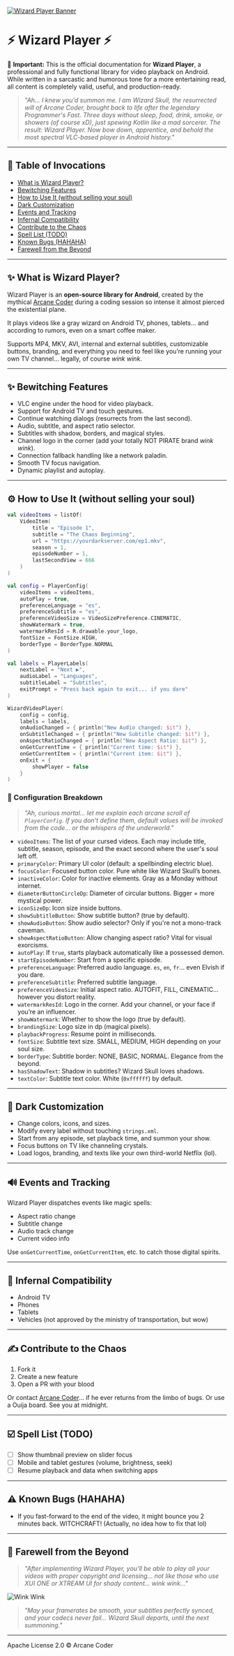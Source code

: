 [![Wizard Player Banner](https://raw.githubusercontent.com/arcane-coder/WizardPlayer/main/assets/banner.png)](https://github.com/arcane-coder/WizardPlayer)

# ⚡ Wizard Player ⚡

📌 **Important:**
This is the official documentation for **Wizard Player**, a professional and fully functional library for video playback on Android.
While written in a sarcastic and humorous tone for a more entertaining read, all content is completely valid, useful, and production-ready.

> *"Ah... I knew you'd summon me. I am Wizard Skull, the resurrected will of Arcane Coder, brought back to life after the legendary Programmer's Fast. Three days without sleep, food, drink, smoke, or showers (of course xD), just spewing Kotlin like a mad sorcerer. The result: Wizard Player. Now bow down, apprentice, and behold the most spectral VLC-based player in Android history."*

---

## 🔎 Table of Invocations

* [What is Wizard Player?](#what-is-wizard-player)
* [Bewitching Features](#bewitching-features)
* [How to Use It (without selling your soul)](#how-to-use-it-without-selling-your-soul)
* [Dark Customization](#dark-customization)
* [Events and Tracking](#events-and-tracking)
* [Infernal Compatibility](#infernal-compatibility)
* [Contribute to the Chaos](#contribute-to-the-chaos)
* [Spell List (TODO)](#spell-list-todo)
* [Known Bugs (HAHAHA)](#known-bugs-hahaha)
* [Farewell from the Beyond](#farewell-from-the-beyond)

---

## ✨ What is Wizard Player?

Wizard Player is an **open-source library for Android**, created by the mythical [Arcane Coder](https://github.com/arcane-coder) during a coding session so intense it almost pierced the existential plane.

It plays videos like a gray wizard on Android TV, phones, tablets... and according to rumors, even on a smart coffee maker.

Supports MP4, MKV, AVI, internal and external subtitles, customizable buttons, branding, and everything you need to feel like you’re running your own TV channel… legally, of course *wink wink*.

---

## ✨ Bewitching Features

* VLC engine under the hood for video playback.
* Support for Android TV and touch gestures.
* Continue watching dialogs (resurrects from the last second).
* Audio, subtitle, and aspect ratio selector.
* Subtitles with shadow, borders, and magical styles.
* Channel logo in the corner (add your totally NOT PIRATE brand *wink wink*).
* Connection fallback handling like a network paladin.
* Smooth TV focus navigation.
* Dynamic playlist and autoplay.

---

## ⚙ How to Use It (without selling your soul)

```kotlin
val videoItems = listOf(
    VideoItem(
        title = "Episode 1",
        subtitle = "The Chaos Beginning",
        url = "https://yourdarkserver.com/ep1.mkv",
        season = 1,
        episodeNumber = 1,
        lastSecondView = 666
    )
)

val config = PlayerConfig(
    videoItems = videoItems,
    autoPlay = true,
    preferenceLanguage = "es",
    preferenceSubtitle = "es",
    preferenceVideoSize = VideoSizePreference.CINEMATIC,
    showWatermark = true,
    watermarkResId = R.drawable.your_logo,
    fontSize = FontSize.HIGH,
    borderType = BorderType.NORMAL
)

val labels = PlayerLabels(
    nextLabel = "Next ▶",
    audioLabel = "Languages",
    subtitleLabel = "Subtitles",
    exitPrompt = "Press back again to exit... if you dare"
)

WizardVideoPlayer(
    config = config,
    labels = labels,
    onAudioChanged = { println("New Audio changed: $it") },
    onSubtitleChanged = { println("New Subtitle changed: $it") },
    onAspectRatioChanged = { println("New Aspect Ratio: $it") },
    onGetCurrentTime = { println("Current time: $it") },
    onGetCurrentItem = { println("Current item: $it") },
    onExit = {
        showPlayer = false
    }
)
```

### 🧾 Configuration Breakdown

> *"Ah, curious mortal... let me explain each arcane scroll of `PlayerConfig`. If you don't define them, default values will be invoked from the code... or the whispers of the underworld."*

* `videoItems`: The list of your cursed videos. Each may include title, subtitle, season, episode, and the exact second where the user's soul left off.
* `primaryColor`: Primary UI color (default: a spellbinding electric blue).
* `focusColor`: Focused button color. Pure white like Wizard Skull’s bones.
* `inactiveColor`: Color for inactive elements. Gray as a Monday without internet.
* `diameterButtonCircleDp`: Diameter of circular buttons. Bigger = more mystical power.
* `iconSizeDp`: Icon size inside buttons.
* `showSubtitleButton`: Show subtitle button? (true by default).
* `showAudioButton`: Show audio selector? Only if you're not a mono-track caveman.
* `showAspectRatioButton`: Allow changing aspect ratio? Vital for visual exorcisms.
* `autoPlay`: If `true`, starts playback automatically like a possessed demon.
* `startEpisodeNumber`: Start from a specific episode.
* `preferenceLanguage`: Preferred audio language. `es`, `en`, `fr`... even Elvish if you dare.
* `preferenceSubtitle`: Preferred subtitle language.
* `preferenceVideoSize`: Initial aspect ratio. AUTOFIT, FILL, CINEMATIC... however you distort reality.
* `watermarkResId`: Logo in the corner. Add your channel, or your face if you’re an influencer.
* `showWatermark`: Whether to show the logo (true by default).
* `brandingSize`: Logo size in dp (magical pixels).
* `playbackProgress`: Resume point in milliseconds.
* `fontSize`: Subtitle text size. SMALL, MEDIUM, HIGH depending on your soul size.
* `borderType`: Subtitle border: NONE, BASIC, NORMAL. Elegance from the beyond.
* `hasShadowText`: Shadow in subtitles? Wizard Skull loves shadows.
* `textColor`: Subtitle text color. White (`0xffffff`) by default.

---

## 🎨 Dark Customization

* Change colors, icons, and sizes.
* Modify every label without touching `strings.xml`.
* Start from any episode, set playback time, and summon your show.
* Focus buttons on TV like channeling crystals.
* Load logos, branding, and texts like your own third-world Netflix (lol).

---

## 🔊 Events and Tracking

Wizard Player dispatches events like magic spells:

* Aspect ratio change
* Subtitle change
* Audio track change
* Current video info

Use `onGetCurrentTime`, `onGetCurrentItem`, etc. to catch those digital spirits.

---

## 🚗 Infernal Compatibility

* Android TV
* Phones
* Tablets
* Vehicles (not approved by the ministry of transportation, but wow)

---

## ✍️ Contribute to the Chaos

1. Fork it
2. Create a new feature
3. Open a PR with your blood

Or contact [Arcane Coder](https://github.com/arcane-coder)... if he ever returns from the limbo of bugs.
Or use a Ouija board. See you at midnight.

---

## ☑️ Spell List (TODO)

* [ ] Show thumbnail preview on slider focus
* [ ] Mobile and tablet gestures (volume, brightness, seek)
* [ ] Resume playback and data when switching apps

---

## ⚠️ Known Bugs (HAHAHA)

* If you fast-forward to the end of the video, it might bounce you 2 minutes back. WITCHCRAFT! (Actually, no idea how to fix that lol)

---

## 🧙 Farewell from the Beyond

> *"After implementing Wizard Player, you’ll be able to play all your videos with proper copyright and licensing... not like those who use XUI ONE or XTREAM UI for shady content... wink wink..."*

![Wink Wink](https://i.imgflip.com/7x5txe.jpg)

> *"May your framerates be smooth, your subtitles perfectly synced, and your codecs never fail... Wizard Skull departs, until the next summoning."*

---

Apache License 2.0 © Arcane Coder
